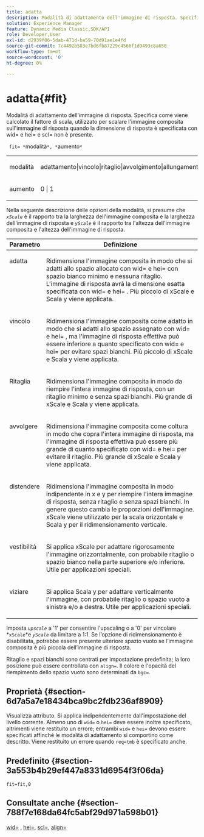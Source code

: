 ```yaml
---
title: adatta
description: Modalità di adattamento dell'immagine di risposta. Specifica come viene calcolato il fattore di scala, utilizzato per scalare l'immagine composita sull'immagine di risposta quando la dimensione di risposta è specificata con wid= e hei= e scl= non è presente.
solution: Experience Manager
feature: Dynamic Media Classic,SDK/API
role: Developer,User
exl-id: d2939f86-5dab-471d-ba59-70d91ae1e4fd
source-git-commit: 7c4492b583e7bd6fb87229c4566f1d9493c8a650
workflow-type: tm+mt
source-wordcount: '0'
ht-degree: 0%

---
```


# adatta{#fit}

Modalità di adattamento dell&#39;immagine di risposta. Specifica come viene calcolato il fattore di scala, utilizzato per scalare l&#39;immagine composita sull&#39;immagine di risposta quando la dimensione di risposta è specificata con wid= e hei= e scl= non è presente.

` fit= *`modalità`*, *`aumento`*`

<table id="simpletable_50FBDC6B7CB2448891DD0F491DEB5ACF"> 
 <tr class="strow"> 
  <td class="stentry"> <p> <span class="codeph"> <span class="varname"> modalità </span> </span> </p> </td> 
  <td class="stentry"> <p> <span class="codeph"> adattamento|vincolo|ritaglio|avvolgimento|allungamento|adattamento|adattamento </span> </p> </td> 
 </tr> 
 <tr class="strow"> 
  <td class="stentry"> <p> <span class="codeph"> <span class="varname"> aumento </span> </span> </p> </td> 
  <td class="stentry"> <p> <span class="codeph"> 0 | 1 </span> </p> </td> 
 </tr> 
</table>

Nella seguente descrizione delle opzioni della modalità, si presume che *`xScale`* è il rapporto tra la larghezza dell&#39;immagine composita e la larghezza dell&#39;immagine di risposta e *`yScale`* è il rapporto tra l&#39;altezza dell&#39;immagine composita e l&#39;altezza dell&#39;immagine di risposta.

<table id="table_33408ECA9D164AFAA249F8589060545E"> 
 <thead> 
  <tr> 
   <th colname="col1" class="entry"> Parametro </th> 
   <th colname="col2" class="entry"> Definizione </th> 
  </tr> 
 </thead>
 <tbody> 
  <tr valign="top"> 
   <td colname="col1"> <p> <span class="codeph"> adatta </span> </p> </td> 
   <td colname="col2"> <p>Ridimensiona l'immagine composita in modo che si adatti allo spazio allocato con <span class="codeph"> wid= </span> e <span class="codeph"> hei= </span>con spazio bianco minimo e nessuna ritaglio. L'immagine di risposta avrà la dimensione esatta specificata con <span class="codeph"> wid= </span> e <span class="codeph"> hei= </span>. Più piccolo di <span class="varname"> xScale </span> e <span class="varname"> Scala y </span> viene applicata. </p> </td> 
  </tr> 
  <tr valign="top"> 
   <td colname="col1"> <p> <span class="codeph"> vincolo </span> </p> </td> 
   <td colname="col2"> <p>Ridimensiona l'immagine composita come <span class="codeph"> adatto </span> in modo che si adatti allo spazio assegnato con <span class="codeph"> wid= </span> e <span class="codeph"> hei= </span>, ma l'immagine di risposta effettiva può essere inferiore a quanto specificato con <span class="codeph"> wid= </span> e <span class="codeph"> hei= </span> per evitare spazi bianchi. Più piccolo di <span class="varname"> xScale </span> e <span class="varname"> Scala y </span> viene applicata. </p> </td> 
  </tr> 
  <tr valign="top"> 
   <td colname="col1"> <p> <span class="codeph"> Ritaglia </span> </p> </td> 
   <td colname="col2"> <p>Ridimensiona l'immagine composita in modo da riempire l'intera immagine di risposta, con un ritaglio minimo e senza spazi bianchi. Più grande di <span class="varname"> xScale </span> e <span class="varname"> Scala y </span> viene applicata. </p> </td> 
  </tr> 
  <tr valign="top"> 
   <td colname="col1"> <p> <span class="codeph"> avvolgere </span> </p> </td> 
   <td colname="col2"> <p>Ridimensiona l'immagine composita come <span class="codeph"> coltura </span> in modo che copra l'intera immagine di risposta, ma l'immagine di risposta effettiva può essere più grande di quanto specificato con <span class="codeph"> wid= </span> e <span class="codeph"> hei= </span> per evitare il ritaglio. Più grande di <span class="varname"> xScale </span> e <span class="varname"> Scala y </span>viene applicata. </p> </td> 
  </tr> 
  <tr valign="top"> 
   <td colname="col1"> <p> <span class="codeph"> distendere </span> </p> </td> 
   <td colname="col2"> <p>Ridimensiona l'immagine composita in modo indipendente in x e y per riempire l'intera immagine di risposta, senza ritaglio e senza spazi bianchi. In genere questo cambia le proporzioni dell'immagine. <span class="varname"> xScale </span> viene utilizzato per la scala orizzontale e <span class="varname"> Scala y </span> per il ridimensionamento verticale. </p> </td> 
  </tr> 
  <tr valign="top"> 
   <td colname="col1"> <p> <span class="codeph"> vestibilità </span> </p> </td> 
   <td colname="col2"> <p>Si applica <span class="varname"> xScale </span> per adattare rigorosamente l'immagine orizzontalmente, con probabile ritaglio o spazio bianco nella parte superiore e/o inferiore. Utile per applicazioni speciali. </p> </td> 
  </tr> 
  <tr valign="top"> 
   <td colname="col1"> <p> <span class="codeph"> viziare </span> </p> </td> 
   <td colname="col2"> <p>Si applica <span class="varname"> Scala y </span> per adattare verticalmente l'immagine, con probabile ritaglio o spazio vuoto a sinistra e/o a destra. Utile per applicazioni speciali. </p> </td> 
  </tr> 
 </tbody> 
</table>

Imposta *`upscale`* a &#39;1&#39; per consentire l&#39;upscaling o a &#39;0&#39; per vincolare *`xScale`*e *`yScale`* da limitare a 1:1. Se l’opzione di ridimensionamento è disabilitata, potrebbe essere presente ulteriore spazio vuoto se l’immagine composita è più piccola dell’immagine di risposta.

Ritaglio e spazi bianchi sono centrati per impostazione predefinita; la loro posizione può essere controllata con `align=`. Il colore e l&#39;opacità del riempimento dello spazio vuoto sono determinati da `bgc=`.

## Proprietà {#section-6d7a5a7e18434bca9bc2fdb236af8909}

Visualizza attributo. Si applica indipendentemente dall&#39;impostazione del livello corrente. Almeno uno di `wid=` o `hei=` deve essere inoltre specificato, altrimenti viene restituito un errore; entrambi `wid=` e `hei=` devono essere specificati affinché le modalità di adattamento si comportino come descritto. Viene restituito un errore quando `req=tmb` è specificato anche.

## Predefinito {#section-3a553b4b29ef447a8331d6954f3f06da}

`fit=fit,0`

## Consultate anche {#section-788f7e168da64fc5abf29d971a598b01}

[wid=](../../../../../is-api/http-ref/image-serving-api-ref/c-http-protocol-reference/c-command-reference/r-is-http-wid.md#reference-bfeadcb67bf4485f851eb21345527e47) , [hei=](../../../../../is-api/http-ref/image-serving-api-ref/c-http-protocol-reference/c-command-reference/r-is-http-hei.md#reference-6d6f556ccc0e4b98a815e8a5c1944a96), [scl=](../../../../../is-api/http-ref/image-serving-api-ref/c-http-protocol-reference/c-command-reference/r-scl.md#reference-b2a74e493d0d407e98fe350551ba3fcc), [align=](../../../../../is-api/http-ref/image-serving-api-ref/c-http-protocol-reference/c-command-reference/r-align.md#reference-b7d6b87c75124d78884f916dd6544bc7)
